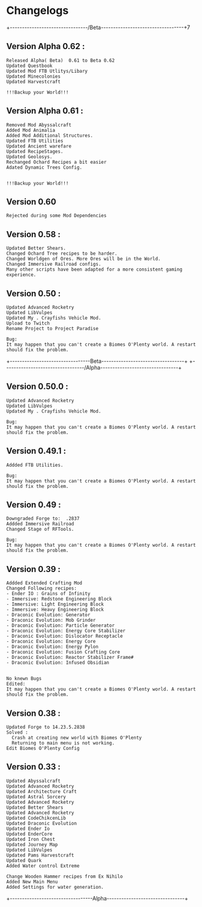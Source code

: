 # Changelogs
+--------------------------------/Beta----------------------------------+7
## Version Alpha 0.62 :
```
Released Alpha( Beta)  0.61 to Beta 0.62
Updated Questbook
Updated Mod FTB Utlitys/Libary
Updated Minecolonies
Updated Harvestcraft

!!!Backup your World!!!
```

## Version Alpha 0.61 :
```
Removed Mod Abyssalcraft
Added Mod Animalia
Added Mod Additional Structures.
Updated FTB Utilities
Updated Ancient warefare
Updated RecipeStages.
Updated Geolosys.
Rechanged Ochard Recipes a bit easier
Adated Dynamic Trees Config.


!!!Backup your World!!!
```

## Version 0.60
```
Rejected during some Mod Dependencies
```
  

## Version 0.58 :
```
Updated Better Shears.
Changed Ochard Tree recipes to be harder.
Changed Worldgen of Ores. More Ores will be in the World.
Changed Immersive Railroad configs.
Many other scripts have been adapted for a more consistent gaming experience.
```
## Version 0.50 :
```
Updated Advanced Rocketry
Updated LibVulpes
Updated My . Crayfishs Vehicle Mod.
Upload to Twitch
Rename Project to Project Paradise

Bug:
It may happen that you can't create a Biomes O'Plenty world. A restart should fix the problem.
```
+---------------------------------Beta----------------------------------+
+---------------------------------/Alpha--------------------------------+
## Version 0.50.0 :
```
Updated Advanced Rocketry
Updated LibVulpes
Updated My . Crayfishs Vehicle Mod.

Bug:
It may happen that you can't create a Biomes O'Plenty world. A restart should fix the problem.
```
## Version 0.49.1 :
```
Addded FTB Utilities.

Bug:
It may happen that you can't create a Biomes O'Plenty world. A restart should fix the problem.
```

## Version 0.49 :
```
Downgraded Forge to:  .2837
Addded Immersive Railroad
Changed Stage of RFTools.

Bug:
It may happen that you can't create a Biomes O'Plenty world. A restart should fix the problem.
```

## Version 0.39 :
```
Addded Extended Crafting Mod
Changed Following recipes:
- Ender IO : Grains of Infinity
- Immersive: Redstone Engineering Block
- Immersive: Light Engineering Block
- Immersive: Heavy Engineering Block
- Draconic Evolution: Generator
- Draconic Evolution: Mob Grinder
- Draconic Evolution: Particle Generator
- Draconic Evolution: Energy Core Stabilizer
- Draconic Evolution: Dislocator Receptacle
- Draconic Evolution: Energy Core
- Draconic Evolution: Energy Pylon
- Draconic Evolution: Fusion Crafting Core
- Draconic Evolution: Reactor Stabilizer Frame#
- Draconic Evolution: Infused Obsidian


No knewn Bugs
Edited: 
It may happen that you can't create a Biomes O'Plenty world. A restart should fix the problem.
```

## Version 0.38 :
```
Updated Forge to 14.23.5.2838
Solved : 
  Crash at creating new world with Biomes O'Plenty
  Returning to main menu is not working.
Edit Biomes O'Plenty Config   
```
## Version 0.33 :
```
Updated Abyssalcraft 
Updated Advanced Rocketry
Updated Architecture Craft
Updated Astral Sorcery
Updated Advanced Rocketry
Updated Better Shears
Updated Advanced Rocketry
Updated CodeChikcenLib
Updated Draconic Evolution
Updated Ender Io
Updated EnderCore
Updated Iron Chest
Updated Journey Map
Updated LibVulpes
Updated Pams Harvestcraft
Updated Quark
Added Water control Extreme

Change Wooden Hammer recipes from Ex Nihilo
Added New Main Menu
Added Settings for water generation.
```

+----------------------------------Alpha--------------------------------+
